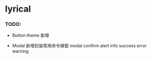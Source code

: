 # lyrical

### TODO:

- Button theme 新增

- Modal 新增封装常用命令弹窗 modal confirm alert info success error warning
